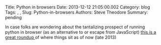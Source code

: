 Title: Python in browsers
Date: 2013-12-12 21:05:00.002
Category: blog
Tags: , , 
Slug: Python-in-browsers
Authors: Steve Theodore
Summary: pending

In case folks are wondering about the tantalizing prospect of running python in browser (as an alternative to or escape from JavaScript) [this is a great roundup ](http://stromberg.dnsalias.org/~strombrg/pybrowser/python-browser.html)of where things sit as of now (late 2013)

